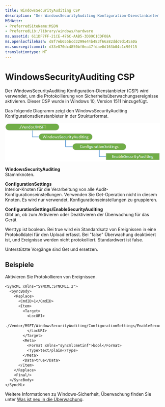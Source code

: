 ```yaml
---
title: WindowsSecurityAuditing CSP
description: "Der WindowsSecurityAuditing Konfiguration-Dienstanbieter (CSP) wird verwendet, um die Protokollierung von Sicherheitsüberwachungsereignisse aktivieren. Dieser CSP wurde in Windows 10, Version 1511 hinzugefügt."
MSHAttr:
- PreferredSiteName:MSDN
- PreferredLib:/library/windows/hardware
ms.assetid: 611DF7FF-21CE-476C-AAB5-3D09C1CDF08A
ms.openlocfilehash: d8f7eb655bcd3299e44b483f66a82ddc9d145a0a
ms.sourcegitcommit: d33e870dc4850bf0ea47fdae0d163b04c1c90f15
translationtype: MT
---
```

# <a name="windowssecurityauditing-csp"></a>WindowsSecurityAuditing CSP


Der WindowsSecurityAuditing Konfiguration-Dienstanbieter (CSP) wird verwendet, um die Protokollierung von Sicherheitsüberwachungsereignisse aktivieren. Dieser CSP wurde in Windows 10, Version 1511 hinzugefügt.

Das folgende Diagramm zeigt den WindowsSecurityAuditing Konfigurationsdienstanbieter in der Strukturformat.

![Windowssecurityauditing Csp Diagramm](images/provisioning-csp-windowssecurityauditing.png)

<a href="" id="windowssecurityauditing"></a>**WindowsSecurityAuditing**  
Stammknoten.

<a href="" id="configurationsettings"></a>**ConfigurationSettings**  
Interior-Knoten für die Verarbeitung von alle Audit-Konfigurationseinstellungen. Verwenden Sie Get-Operation nicht in diesem Knoten. Es wird nur verwendet, Konfigurationseinstellungen zu gruppieren.

<a href="" id="configurationsettings-enablesecurityauditing"></a>**ConfigurationSettings/EnableSecurityAuditing**  
Gibt an, ob zum Aktivieren oder Deaktivieren der Überwachung für das Gerät.

Werttyp ist boolean. Bei true wird ein Standardsatz von Ereignissen in eine Protokolldatei für den Upload erfasst. Bei "false" Überwachung deaktiviert ist, und Ereignisse werden nicht protokolliert. Standardwert ist false.

Unterstützte Vorgänge sind Get und ersetzen.

## <a name="examples"></a>Beispiele


Aktivieren Sie Protokollieren von Ereignissen.

``` syntax
<SyncML xmlns="SYNCML:SYNCML1.2">
  <SyncBody>
    <Replace>
      <CmdID>1</CmdID>
      <Item>
        <Target>
          <LocURI>
            ./Vendor/MSFT/WindowsSecurityAuditing/ConfigurationSettings/EnableSecurityAuditing
          </LocURI>
        </Target>
        <Meta>
          <Format xmlns="syncml:metinf">bool</Format>
          <Type>text/plain</Type>
        </Meta>
        <Data>true</Data>
      </Item>
    </Replace>
    <Final/> 
  </SyncBody>
</SyncML>
```

Weitere Informationen zu Windows-Sicherheit, Überwachung finden Sie unter [Was ist neu in die Überwachung](https://technet.microsoft.com/itpro/windows/whats-new/security-auditing).

 

 






